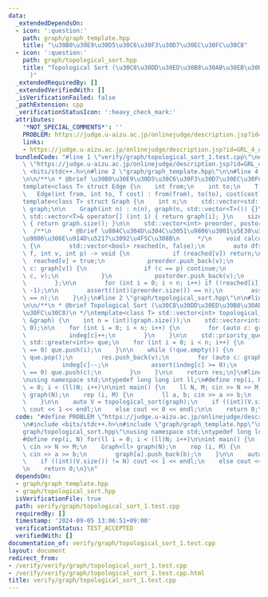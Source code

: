 ```yaml
---
data:
  _extendedDependsOn:
  - icon: ':question:'
    path: graph/graph_template.hpp
    title: "\u30B0\u30E9\u30D5\u30C6\u30F3\u30D7\u30EC\u30FC\u30C8"
  - icon: ':question:'
    path: graph/topological_sort.hpp
    title: "Topological Sort (\u30C8\u30DD\u30ED\u30B8\u30AB\u30EB\u30BD\u30FC\u30C8\
      )"
  _extendedRequiredBy: []
  _extendedVerifiedWith: []
  _isVerificationFailed: false
  _pathExtension: cpp
  _verificationStatusIcon: ':heavy_check_mark:'
  attributes:
    '*NOT_SPECIAL_COMMENTS*': ''
    PROBLEM: https://judge.u-aizu.ac.jp/onlinejudge/description.jsp?id=GRL_4_A
    links:
    - https://judge.u-aizu.ac.jp/onlinejudge/description.jsp?id=GRL_4_A
  bundledCode: "#line 1 \"verify/graph/topological_sort_1.test.cpp\"\n#define PROBLEM\
    \ \"https://judge.u-aizu.ac.jp/onlinejudge/description.jsp?id=GRL_4_A\"\n#include\
    \ <bits/stdc++.h>\n#line 2 \"graph/graph_template.hpp\"\n\n#line 4 \"graph/graph_template.hpp\"\
    \n\n/**\n * @brief \u30B0\u30E9\u30D5\u30C6\u30F3\u30D7\u30EC\u30FC\u30C8\n */\n\
    template<class T> struct Edge {\n    int from;\n    int to;\n    T cost;\n\n \
    \   Edge(int from, int to, T cost) : from(from), to(to), cost(cost) {}\n};\n\n\
    template<class T> struct Graph {\n    int n;\n    std::vector<std::vector<T>>\
    \ graph;\n\n    Graph(int n) : n(n), graph(n, std::vector<T>()) {}\n    inline\
    \ std::vector<T>& operator[] (int i) { return graph[i]; }\n    size_t size() const\
    \ { return graph.size(); }\n\n    std::vector<int> preorder, postorder;\n\n  \
    \  /**\n     * @brief \u884C\u304D\u304C\u3051\u9806\u3001\u5E30\u308A\u304C\u3051\
    \u9806\u306E\u914D\u5217\u3092\u4F5C\u308B\n     */\n    void calculateOrder()\
    \ {\n        std::vector<bool> reached(n, false);\n        auto dfs = [&](auto\
    \ f, int v, int p) -> void {\n            if (reached[v]) return;\n          \
    \  reached[v] = true;\n            preorder.push_back(v);\n            for (auto\
    \ c: graph[v]) {\n                if (c == p) continue;\n                f(f,\
    \ c, v);\n            }\n            postorder.push_back(v);\n            return;\n\
    \        };\n\n        for (int i = 0; i < n; i++) if (!reached[i]) dfs(dfs, i,\
    \ -1);\n\n        assert((int)(preorder.size()) == n);\n        assert((int)(postorder.size())\
    \ == n);\n    }\n};\n#line 2 \"graph/topological_sort.hpp\"\n\n#line 6 \"graph/topological_sort.hpp\"\
    \n\n/**\n * @brief Topological Sort (\u30C8\u30DD\u30ED\u30B8\u30AB\u30EB\u30BD\
    \u30FC\u30C8)\n */\ntemplate<class T> std::vector<int> topological_sort(Graph<T>\
    \ &graph) {\n    int n = (int)(graph.size());\n    std::vector<int> res, indeg(n,\
    \ 0);\n\n    for (int i = 0; i < n; i++) {\n        for (auto c: graph[i]) {\n\
    \            indeg[c]++;\n        }\n    }\n\n    std::priority_queue<int, std::vector<int>,\
    \ std::greater<int>> que;\n    for (int i = 0; i < n; i++) {\n        if (indeg[i]\
    \ == 0) que.push(i);\n    }\n\n    while (!que.empty()) {\n        auto v = que.top();\
    \ que.pop();\n        res.push_back(v);\n        for (auto c: graph[v]) {\n  \
    \          indeg[c]--;\n            assert(indeg[c] >= 0);\n            if (indeg[c]\
    \ == 0) que.push(c);\n        }\n    }\n\n    return res;\n}\n#line 5 \"verify/graph/topological_sort_1.test.cpp\"\
    \nusing namespace std;\ntypedef long long int ll;\n#define rep(i, N) for(ll i\
    \ = 0; i < (ll)N; i++)\n\nint main() {\n    ll N, M; cin >> N >> M;\n    Graph<ll>\
    \ graph(N);\n    rep (i, M) {\n        ll a, b; cin >> a >> b;\n        graph[a].push_back(b);\n\
    \    }\n\n    auto V = topological_sort(graph);\n    if ((int)(V.size()) != N)\
    \ cout << 1 << endl;\n    else cout << 0 << endl;\n\n    return 0;\n}\n"
  code: "#define PROBLEM \"https://judge.u-aizu.ac.jp/onlinejudge/description.jsp?id=GRL_4_A\"\
    \n#include <bits/stdc++.h>\n#include \"graph/graph_template.hpp\"\n#include \"\
    graph/topological_sort.hpp\"\nusing namespace std;\ntypedef long long int ll;\n\
    #define rep(i, N) for(ll i = 0; i < (ll)N; i++)\n\nint main() {\n    ll N, M;\
    \ cin >> N >> M;\n    Graph<ll> graph(N);\n    rep (i, M) {\n        ll a, b;\
    \ cin >> a >> b;\n        graph[a].push_back(b);\n    }\n\n    auto V = topological_sort(graph);\n\
    \    if ((int)(V.size()) != N) cout << 1 << endl;\n    else cout << 0 << endl;\n\
    \n    return 0;\n}\n"
  dependsOn:
  - graph/graph_template.hpp
  - graph/topological_sort.hpp
  isVerificationFile: true
  path: verify/graph/topological_sort_1.test.cpp
  requiredBy: []
  timestamp: '2024-09-05 13:06:51+09:00'
  verificationStatus: TEST_ACCEPTED
  verifiedWith: []
documentation_of: verify/graph/topological_sort_1.test.cpp
layout: document
redirect_from:
- /verify/verify/graph/topological_sort_1.test.cpp
- /verify/verify/graph/topological_sort_1.test.cpp.html
title: verify/graph/topological_sort_1.test.cpp
---
```


